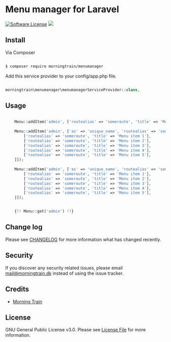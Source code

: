 # Menu manager for Laravel

[![Software License](https://img.shields.io/badge/licence-%20GNU%20General%20Public%20License%20v3.0-brightgreen.svg)](LICENSE.md)
![](https://img.shields.io/badge/version-1.0.0-brightgreen.svg)

## Install

Via Composer

``` bash

$ composer require morningtrain/menumanager

```

Add this service provider to your config/app.php file.

``` php

morningtrain\menumanager\menumanagerServiceProvider::class,

```



## Usage

``` php

	Menu::addItem('admin', ['routealias' => 'someroute', 'title' => 'Menu item title']);
		
	Menu::addItem('admin', ['as' => 'unique_name', 'routealias' => 'someroute', 'title' => 'Indhold', 'children' => [
		['routealias' => 'someroute', 'title' => 'Menu item 1'],
		['routealias' => 'someroute', 'title' => 'Menu item 2'],
		['routealias' => 'someroute', 'title' => 'Menu item 3'],
		['routealias' => 'someroute', 'title' => 'Menu item 4'],
		['routealias' => 'someroute', 'title' => 'Menu item 5'],
	]]);
	
	Menu::addItem('admin', ['as' => 'unique_name', 'routealias' => 'someroute', 'title' => 'Indhold', 'children' => [
		['routealias' => 'someroute', 'title' => 'Menu item 1'],
		['routealias' => 'someroute', 'title' => 'Menu item 2'],
		['routealias' => 'someroute', 'title' => 'Menu item 3'],
		['routealias' => 'someroute', 'title' => 'Menu item 4'],
		['routealias' => 'someroute', 'title' => 'Menu item 5'],
	]]);

```

``` php

	{!! Menu::get('admin') !!}

```

## Change log

Please see [CHANGELOG](CHANGELOG.md) for more information what has changed recently.

## Security

If you discover any security related issues, please email mail@morningtrain.dk instead of using the issue tracker.

## Credits

- [Morning Train][link-author]

## License

GNU General Public License v3.0. Please see [License File](LICENSE.md) for more information.

[link-packagist]: https://packagist.org/packages/morningtrain/menumanager
[link-author]: https://morningtrain.dk
